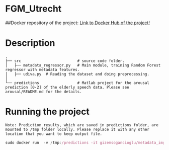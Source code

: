# FGM_Utrecht
##Docker repository of the project: 
[Link to Docker Hub of the project!](https://hub.docker.com/r/gizemsogancioglu/metadata_img)

# Description

    .
    ├── src                         # source code folder. 
    │   ├── metadata_regressor.py   # Main module, training Random Forest regressor with metadata features.  
    │   ├── udiva.py  # Reading the dataset and doing preprocessing.
    │   
    └── predictions                 # Matlab project for the arousal prediction [0-2] of the elderly speech data. Please see arousal/README.md for the details. 

# Running the project 
`` Note: Prediction results, which are saved in predictions folder, are mounted to /tmp folder locally.
 Please replace it with any other location that you want to keep output file. ``

```javascript
sudo docker run  -v /tmp:/predictions -it gizemsogancioglu/metadata_img:latest
```
